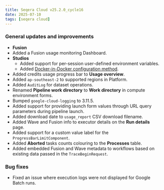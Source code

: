 ```yaml
---
title: Seqera Cloud v25.2.0_cycle16
date: 2025-07-10
tags: [seqera cloud]
---
```


### General updates and improvements

- **Fusion**
 - Added a Fusion usage monitoring Dashboard.
- **Studios**
  - Added support for per-session user-defined environment variables.
  - Added [Docker-in-Docker configuration method](https://docs.seqera.io/platform-cloud/studios/overview#docker-in-docker).
- Added credits usage progress bar to **Usage overview**.
- Added `ap-southeast-2` to supported regions in Platform.
- Added `AuditLog` for dataset operations.
- Renamed **Pipeline work directory** to **Work directory** in compute environment forms.
- Bumped `google-cloud-logging` to 3.11.5.
- Added support for providing launch form values through URL query parameters during pipeline launch.
- Added download date to `usage_report` CSV download filename.
- Added Wave and Fusion info to executor details on the **Run details** page.
- Added support for a custom value label for the `ProgressBarLimitComponent`.
- Added **Aborted** tasks counts colouring to the **Processes** table.
- Added embedded Fusion and Wave metadata to workflows based on existing data passed in the `TraceBeginRequest`.

### Bug fixes

- Fixed an issue where execution logs were not displayed for Google Batch runs.
